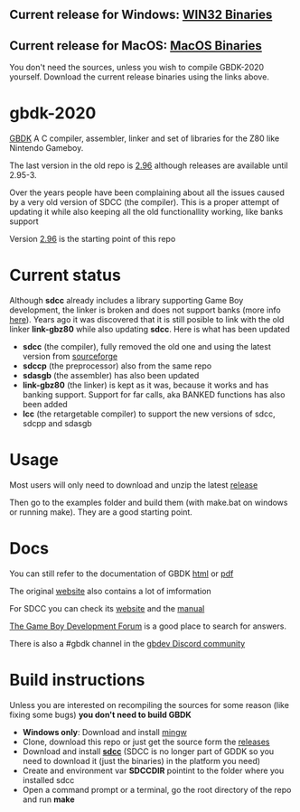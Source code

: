## Current release for Windows: [WIN32 Binaries](https://github.com/Zal0/gbdk-2020/releases/latest/download/gbdk-3.2-win.zip)
## Current release for MacOS: [MacOS Binaries](https://github.com/Zal0/gbdk-2020/releases/latest/download/gbdk-3.2-macos.zip)
You don't need the sources, unless you wish to compile GBDK-2020 yourself. Download the current release binaries using the links above.

# gbdk-2020
[GBDK](http://gbdk.sourceforge.net/) A C compiler, assembler, linker and set of libraries for the Z80 like Nintendo Gameboy.

The last version in the old repo is [2.96](https://sourceforge.net/projects/gbdk/files/gbdk/2.96/) although releases are available until 2.95-3.

Over the years people have been complaining about all the issues caused by a very old version of SDCC (the compiler). This is a proper attempt of updating it while also keeping all the old functionallity working, like banks support

Version [2.96](https://sourceforge.net/projects/gbdk/files/gbdk/2.96/) is the starting point of this repo

# Current status
Although **sdcc** already includes a library supporting Game Boy development, the linker is broken and does not support banks (more info [here](http://zalods.blogspot.com/2017/07/bitbitjam-4-velcro-sheep.html)). Years ago it was discovered that it is still posible to link with the old linker **link-gbz80** while also updating **sdcc**. Here is what has been updated
- **sdcc** (the compiler), fully removed the old one and using the latest version from [sourceforge](http://sdcc.sourceforge.net)
- **sdccp** (the preprocessor) also from the same repo
- **sdasgb** (the assembler) has also been updated
- **link-gbz80** (the linker) is kept as it was, because it works and has banking support. Support for far calls, aka BANKED functions has also been added
- **lcc** (the retargetable compiler) to support the new versions of sdcc, sdcpp and sdasgb 

# Usage
Most users will only need to download and unzip the latest [release](https://github.com/Zal0/gbdk-2020/releases)

Then go to the examples folder and build them (with make.bat on windows or running make). They are a good starting point.

# Docs
You can still refer to the documentation of GBDK [html](http://gbdk.sourceforge.net/doc/html/book01.html) or [pdf](http://gbdk.sourceforge.net/doc/gbdk-doc.pdf)

The original [website](http://gbdk.sourceforge.net/) also contains a lot of imformation

For SDCC you can check its [website](http://sdcc.sourceforge.net/) and the [manual](http://sdcc.sourceforge.net/doc/sdccman.pdf)

[The Game Boy Development Forum](https://gbdev.gg8.se/forums/) is a good place to search for answers. 

There is also a #gbdk channel in the [gbdev Discord community](https://discord.gg/kjZVje)

# Build instructions
Unless you are interested on recompiling the sources for some reason (like fixing some bugs) **you don't need to build GBDK**

- **Windows only**: Download and install [mingw](http://www.mingw.org/)
- Clone, download this repo or just get the source form the [releases](https://github.com/Zal0/gbdk-2020/releases)
- Download and install [**sdcc**](http://sdcc.sourceforge.net/) (SDCC is no longer part of GDDK so you need to download it (just the binaries) in the platform you need)
- Create and environment var **SDCCDIR** pointint to the folder where you installed sdcc
- Open a command prompt or a terminal, go the root directory of the repo and run **make**
